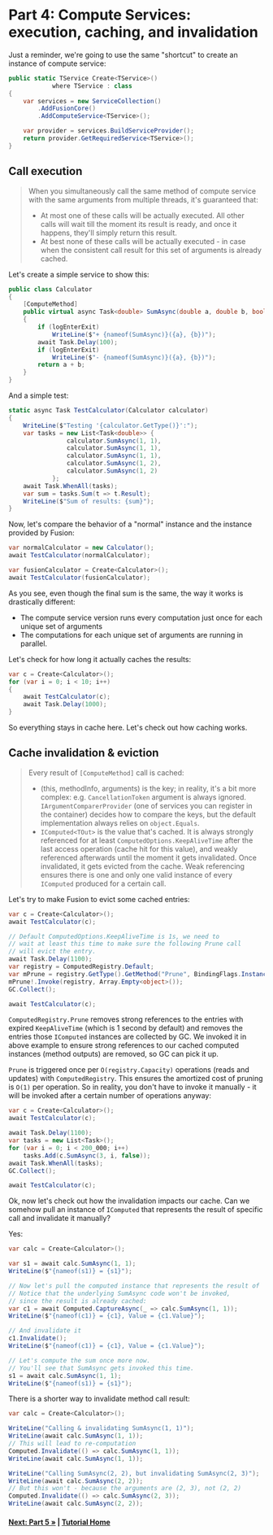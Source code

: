 # Part 4: Compute Services: execution, caching, and invalidation

Just a reminder, we're going to use the same "shortcut" to create an instance
of compute service:

``` cs --editable false --region part04_createHelper --source-file Part04.cs
public static TService Create<TService>()
            where TService : class
{
    var services = new ServiceCollection()
        .AddFusionCore()
        .AddComputeService<TService>();

    var provider = services.BuildServiceProvider();
    return provider.GetRequiredService<TService>();
}
```

## Call execution

> When you simultaneously call the same method of compute service
> with the same arguments from multiple threads, it's guaranteed
> that:
> 
> * At most one of these calls will be actually executed. All other  
>   calls will wait till the moment its result is ready, and once
>   it happens, they'll simply return this result.
> * At best none of these calls will be actually executed - in case
>   when the consistent call result for this set of arguments is
>   already cached.

Let's create a simple service to show this:

``` cs --region part04_defineCalculator --source-file Part04.cs
public class Calculator
{
    [ComputeMethod]
    public virtual async Task<double> SumAsync(double a, double b, bool logEnterExit = true)
    {
        if (logEnterExit)
            WriteLine($"+ {nameof(SumAsync)}({a}, {b})");
        await Task.Delay(100);
        if (logEnterExit)
            WriteLine($"- {nameof(SumAsync)}({a}, {b})");
        return a + b;
    }
}
```

And a simple test:

``` cs --region part04_defineTestCalculator --source-file Part04.cs
static async Task TestCalculator(Calculator calculator)
{
    WriteLine($"Testing '{calculator.GetType()}':");
    var tasks = new List<Task<double>> {
                calculator.SumAsync(1, 1),
                calculator.SumAsync(1, 1),
                calculator.SumAsync(1, 1),
                calculator.SumAsync(1, 2),
                calculator.SumAsync(1, 2)
            };
    await Task.WhenAll(tasks);
    var sum = tasks.Sum(t => t.Result);
    WriteLine($"Sum of results: {sum}");
}
```

Now, let's compare the behavior of a "normal" instance
and the instance provided by Fusion:

``` cs --region part04_useCalculator1 --source-file Part04.cs
var normalCalculator = new Calculator();
await TestCalculator(normalCalculator);

var fusionCalculator = Create<Calculator>();
await TestCalculator(fusionCalculator);
```

As you see, even though the final sum is the same, the way it works
is drastically different:

* The compute service version runs every computation just
  once for each unique set of arguments
* The computations for each unique set of arguments are running
  in parallel.

Let's check for how long it actually caches the results:

``` cs --region part04_useCalculator2 --source-file Part04.cs
var c = Create<Calculator>();
for (var i = 0; i < 10; i++)
{
    await TestCalculator(c);
    await Task.Delay(1000);
}
```

So everything stays in cache here. Let's check out how caching works.

## Cache invalidation & eviction

> Every result of `[ComputeMethod]` call is cached:
> 
> * (this, methodInfo, arguments) is the key; in reality,
>   it's a bit more complex: e.g. `CancellationToken` argument
>   is always ignored. `IArgumentComparerProvider` (one of services
>   you can register in the container) decides how to compare the keys,
>   but the default implementation always relies on `object.Equals`.
> * `IComputed<TOut>` is the value that's cached. It is
>   always strongly referenced for at least `ComputedOptions.KeepAliveTime`
>   after the last access operation (cache hit for this value),
>   and weakly referenced afterwards until the moment it gets invalidated.
>   Once invalidated, it gets evicted from the cache.
>   Weak referencing ensures there is one and only one valid instance
>   of every `IComputed` produced for a certain call.

Let's try to make Fusion to evict some cached entries:

``` cs --region part04_useCalculator3 --source-file Part04.cs
var c = Create<Calculator>();
await TestCalculator(c);

// Default ComputedOptions.KeepAliveTime is 1s, we need to
// wait at least this time to make sure the following Prune call
// will evict the entry.
await Task.Delay(1100);
var registry = ComputedRegistry.Default;
var mPrune = registry.GetType().GetMethod("Prune", BindingFlags.Instance | BindingFlags.NonPublic);
mPrune!.Invoke(registry, Array.Empty<object>());
GC.Collect();

await TestCalculator(c);
```

`ComputedRegistry.Prune` removes strong references to the
entries with expired `KeepAliveTime` (which is 1 second by default)
and removes the entries those `IComputed` instances are collected by GC.
We invoked it in above example to ensure strong references to our cached
computed instances (method outputs) are removed, so GC can pick it up.

`Prune` is triggered once per `O(registry.Capacity)` operations (reads and
updates) with `ComputedRegistry`. This ensures the amortized cost of pruning
is `O(1)` per operation. So in reality, you don't have to invoke it manually -
it will be invoked after a certain number of operations anyway:

``` cs --region part04_useCalculator4 --source-file Part04.cs
var c = Create<Calculator>();
await TestCalculator(c);

await Task.Delay(1100);
var tasks = new List<Task>();
for (var i = 0; i < 200_000; i++)
    tasks.Add(c.SumAsync(3, i, false));
await Task.WhenAll(tasks);
GC.Collect();

await TestCalculator(c);
```

Ok, now let's check out how the invalidation impacts our cache.
Can we somehow pull an instance of `IComputed` that represents
the result of specific call and invalidate it manually?

Yes:

``` cs --region part04_useCalculator5 --source-file Part04.cs
var calc = Create<Calculator>();

var s1 = await calc.SumAsync(1, 1);
WriteLine($"{nameof(s1)} = {s1}");

// Now let's pull the computed instance that represents the result of
// Notice that the underlying SumAsync code won't be invoked,
// since the result is already cached:
var c1 = await Computed.CaptureAsync(_ => calc.SumAsync(1, 1));
WriteLine($"{nameof(c1)} = {c1}, Value = {c1.Value}");

// And invalidate it
c1.Invalidate();
WriteLine($"{nameof(c1)} = {c1}, Value = {c1.Value}");

// Let's compute the sum once more now.
// You'll see that SumAsync gets invoked this time.
s1 = await calc.SumAsync(1, 1);
WriteLine($"{nameof(s1)} = {s1}");
```

There is a shorter way to invalidate method call result:

``` cs --region part04_useCalculator6 --source-file Part04.cs
var calc = Create<Calculator>();

WriteLine("Calling & invalidating SumAsync(1, 1)");
WriteLine(await calc.SumAsync(1, 1));
// This will lead to re-computation
Computed.Invalidate(() => calc.SumAsync(1, 1));
WriteLine(await calc.SumAsync(1, 1));

WriteLine("Calling SumAsync(2, 2), but invalidating SumAsync(2, 3)");
WriteLine(await calc.SumAsync(2, 2));
// But this won't - because the arguments are (2, 3), not (2, 2)
Computed.Invalidate(() => calc.SumAsync(2, 3));
WriteLine(await calc.SumAsync(2, 2));
```

#### [Next: Part 5 &raquo;](./Part05.md) | [Tutorial Home](./README.md)

